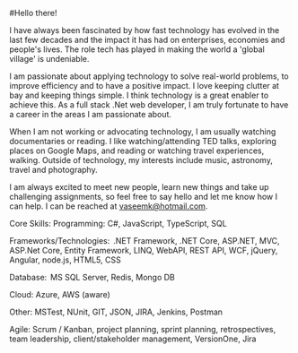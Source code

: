 #Hello there!

I have always been fascinated by how fast technology has evolved in the last few decades and the impact it has had on enterprises, economies and people's lives. The role tech has played in making the world a 'global village' is undeniable.

I am passionate about applying technology to solve real-world problems, to improve efficiency and to have a positive impact. I love keeping clutter at bay and keeping things simple. I think technology is a great enabler to achieve this. As a full stack .Net web developer, I am truly fortunate to have a career in the areas I am passionate about.

When I am not working or advocating technology, I am usually watching documentaries or reading. I like watching/attending TED talks, exploring places on Google Maps, and reading or watching travel experiences, walking. Outside of technology, my interests include music, astronomy, travel and photography.

I am always excited to meet new people, learn new things and take up challenging assignments, so feel free to say hello and let me know how I can help. I can be reached at vaseemk@hotmail.com.

Core Skills:
Programming:
C#, JavaScript, TypeScript, SQL

Frameworks/Technologies: 
.NET Framework, .NET Core, ASP.NET, MVC, ASP.Net Core, Entity Framework, LINQ, WebAPI, REST API, WCF, jQuery, Angular, node.js, HTML5, CSS

Database: 
MS SQL Server, Redis, Mongo DB

Cloud:
Azure, AWS (aware)

Other:
MSTest, NUnit, GIT, JSON, JIRA, Jenkins, Postman

Agile:
Scrum / Kanban, project planning, sprint planning, retrospectives, team leadership, client/stakeholder management, VersionOne, Jira
